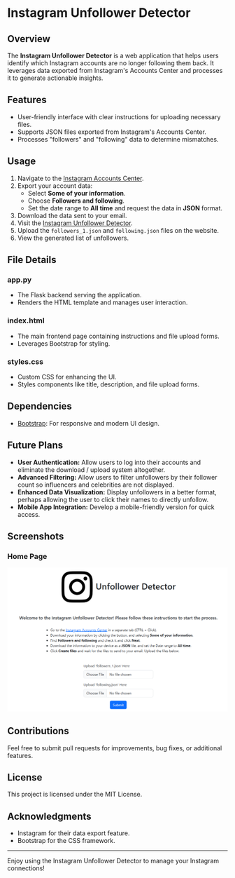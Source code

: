 # Instagram Unfollower Detector

## Overview
The **Instagram Unfollower Detector** is a web application that helps users identify which Instagram accounts are no longer following them back. It leverages data exported from Instagram's Accounts Center and processes it to generate actionable insights.

## Features
- User-friendly interface with clear instructions for uploading necessary files.
- Supports JSON files exported from Instagram's Accounts Center.
- Processes "followers" and "following" data to determine mismatches.

## Usage
1. Navigate to the [Instagram Accounts Center](https://accountscenter.instagram.com/info_and_permissions/dyi/).
2. Export your account data:
   - Select **Some of your information**.
   - Choose **Followers and following**.
   - Set the date range to **All time** and request the data in **JSON** format.
3. Download the data sent to your email.
4. Visit the [Instagram Unfollower Detector](https://instagram-unfollower-detector.onrender.com/).
5. Upload the `followers_1.json` and `following.json` files on the website.
6. View the generated list of unfollowers.

## File Details
### app.py
- The Flask backend serving the application.
- Renders the HTML template and manages user interaction.

### index.html
- The main frontend page containing instructions and file upload forms.
- Leverages Bootstrap for styling.

### styles.css
- Custom CSS for enhancing the UI.
- Styles components like title, description, and file upload forms.

## Dependencies
- [Bootstrap](https://getbootstrap.com/): For responsive and modern UI design.

## Future Plans
- **User Authentication:** Allow users to log into their accounts and eliminate the download / upload system altogether.
- **Advanced Filtering:** Allow users to filter unfollowers by their follower count so influencers and celebrities are not displayed.
- **Enhanced Data Visualization:** Display unfollowers in a better format, perhaps allowing the user to click their names to directly unfollow.
- **Mobile App Integration:** Develop a mobile-friendly version for quick access.

## Screenshots
### Home Page
![Homepage Screenshot](static/images/homepage.png)

## Contributions
Feel free to submit pull requests for improvements, bug fixes, or additional features.

## License
This project is licensed under the MIT License.

## Acknowledgments
- Instagram for their data export feature.
- Bootstrap for the CSS framework.

---
Enjoy using the Instagram Unfollower Detector to manage your Instagram connections!

